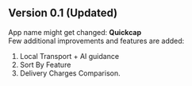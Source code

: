 ## Version 0.1 (Updated)
   App name might get changed: <b>Quickcap</b><br>
   Few additional improvements and features are added:
   1) Local Transport + AI guidance
   2) Sort By Feature
   3) Delivery Charges Comparison.
